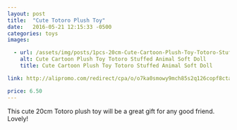 ```yaml
---
layout: post
title:  "Cute Totoro Plush Toy"
date:   2016-05-21 12:15:33 -0500
categories: toys
images:

  - url: /assets/img/posts/1pcs-20cm-Cute-Cartoon-Plush-Toy-Totoro-Stuffed-Animal-Soft-Doll-Girl-s-Gift-Kids-Toy.jpg
    alt: Cute Cartoon Plush Toy Totoro Stuffed Animal Soft Doll
    title: Cute Cartoon Plush Toy Totoro Stuffed Animal Soft Doll

link: http://alipromo.com/redirect/cpa/o/o7ka0smowy9mch85s2q126copf8ctahr/

price: 6.50
---
```



This cute 20cm Totoro plush toy will be a great gift for any good friend. Lovely!